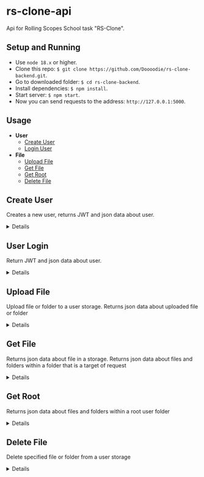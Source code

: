 # rs-clone-api

Api for Rolling Scopes School task "RS-Clone".

## Setup and Running

- Use `node 18.x` or higher.
- Clone this repo: `$ git clone https://github.com/Doooodie/rs-clone-backend.git`.
- Go to downloaded folder: `$ cd rs-clone-backend`.
- Install dependencies: `$ npm install`.
- Start server: `$ npm start`.
- Now you can send requests to the address: `http://127.0.0.1:5000`.

## Usage

- **User**
  - [Create User](https://github.com/Doooodie/rs-clone-backend#create-user)
  - [Login User](https://github.com/Doooodie/rs-clone-backend#login-user)
- **File**
  - [Upload File](https://github.com/Doooodie/rs-clone-backend#upload-file)
  - [Get File](https://github.com/Doooodie/rs-clone-backend#get-file)
  - [Get Root](https://github.com/Doooodie/rs-clone-backend#get-root)
  - [Delete File](https://github.com/Doooodie/rs-clone-backend#delete-file)

## **Create User**

Creates a new user, returns JWT and json data about user.

<details>

- **URL**

  /user/registration

- **Method:**

  `POST`

- **Headers:**

  `'Content-Type': 'application/json'`

- **URL Params**

  None

- **Query Params**

  None

- **Data Params**

  ```typescript
    {
      name: string,
      email: string
      password: string
    }
  ```

- **Success Response:**

  - **Code:** 200 OK <br />
    **Content:**
    ```json
    {
      "token": "eyJhbGciOiJIUzI1NiIsInR5cCI6IkpXVCJ9.eyJpZCI6MywibmFtZSI6InVzZXIzIiwiZW1haWwiOiJ1c2VyM0BtYWlsLmNvbSIsImlhdCI6MTY3NzQzMTcxNiwiZXhwIjoxNjc3NDM1MzE2fQ.kQl2VPV_VgaZ7ox4mHRcQlU_Xw1AYspsOC4e9ZFnViE",
      "user": {
        "id": 3,
        "name": "user3",
        "email": "user3@mail.com"
      }
    }
    ```

- **Error Response:**

  - **Code:** 400 BAD REQUEST<br />
  - **Content:**

    Error: user with name «...» already exists; e-mail «...» is already in use

- **Notes:**

  None

</details>

## **User Login**

Return JWT and json data about user.

<details>

- **URL**

  /user/login

- **Method:**

  `POST`

- **Headers:**

  `'Content-Type': 'application/json'`

- **URL Params**

  None

- **Query Params**

  None

- **Data Params**

  ```typescript
    {
      name: string,
      email: string
      password: string
    }
  ```

- **Success Response:**

  - **Code:** 200 OK <br />
    **Content:**
    ```json
    {
      "token": "eyJhbGciOiJIUzI1NiIsInR5cCI6IkpXVCJ9.eyJpZCI6MSwibmFtZSI6InVzZXIxIiwiZW1haWwiOiJ1c2VyMUBtYWlsLmNvbSIsImlhdCI6MTY3NzQzMjkxNCwiZXhwIjoxNjc3NDM2NTE0fQ.1_qNh1x5ceq8_pFlEa8pP43RK8XXxlkVHHvwKgscnGw",
      "user": {
        "id": 1,
        "name": "user1",
        "email": "user1@mail.com"
      }
    }
    ```

- **Error Response:**

  - **Code:** 500 Internal Server Error<br />
  - **Content:**

    Error: User named «...» with email «...» not found

- **Notes:**

  None

</details>

## **Upload File**

Upload file or folder to a user storage. Returns json data about uploaded file or folder

<details>

- **URL**

  /file/

- **Method:**

  `POST`

- **Headers:**

  `"Authorization": "Bearer <JWT>"`

- **URL Params**

  None

- **Query Params**

  None

- **Data Params**
  body: form-data,

  ```typescript
  name: "slardar.jpg",
  size: 129,
  info: "fish",
  filePath: "folder3",
  type: "file",
  userId: 1,
  file:
  ```

- **Success Response:**

  - **Code:** 200 OK <br />
    **Content:**
    ```json
    {
      "id": 29,
      "name": "slardar.jpg",
      "size": 129,
      "info": "fish",
      "filePath": "C:\\JS\\rs-clone-backend\\public\\user1\\folder1\\folder3\\slardar.jpg",
      "parentPath": "C:\\JS\\rs-clone-backend\\public\\user1\\folder1\\folder3",
      "type": "file",
      "userId": 1,
      "updatedAt": "2023-02-26T16:01:23.723Z",
      "createdAt": "2023-02-26T16:01:23.723Z"
    }
    ```

- **Error Response:**

  - **Code:** 401 UNAUTHORIZED<br />
  - **Content:**

    User not authorized

  OR

  - **Code:** 500 INTERNAL SERVER ERROR<br />

  - **Content:**

    Error: there isn't an uploaded file; can't create a folder

- **Notes:**

  Upload file or folder to user storage. The "type" key indicates the type of file being sent: folder or file. In the case of "type"="folder", the "size" and "file" parameters are optional.

</details>

## **Get File**

Returns json data about file in a storage. Returns json data about files and folders within a folder that is a target of request

<details>

- **URL**

  /file/:id

- **Method:**

  `GET`

- **Headers:**

  `"Authorization": "Bearer <JWT>"`

- **URL Params**

  **Required:**

  `id=[integer]`

- **Query Params**

  None

- **Data Params**

  None

- **Success Response:**

  - **Code:** 200 OK <br />
    **Content:**
    ```json
    [
      {
        "id": 28,
        "name": "folder3",
        "size": 0,
        "info": "folder with photos",
        "filePath": "C:\\JS\\rs-clone-backend\\public\\user1\\folder1\\folder3",
        "parentPath": "C:\\JS\\rs-clone-backend\\public\\user1\\folder1",
        "type": "folder",
        "createdAt": "2023-02-26T16:01:00.128Z",
        "updatedAt": "2023-02-26T16:01:00.128Z",
        "userId": 1
      },
      {
        "id": 30,
        "name": "file14.jpg",
        "size": 245,
        "info": "flower photo",
        "filePath": "C:\\JS\\rs-clone-backend\\public\\user1\\folder1\\file14.jpg",
        "parentPath": "C:\\JS\\rs-clone-backend\\public\\user1\\folder1",
        "type": "file",
        "createdAt": "2023-02-26T16:01:48.663Z",
        "updatedAt": "2023-02-26T16:01:48.663Z",
        "userId": 1
      }
    ]
    ```

- **Error Response:**

  - **Code:** 400 BAD REQUEST<br />
  - **Content:**

    None

  OR

  - **Code:** 403 FORBIDDEN<br />

  - **Content:**

    Error: access to this resource is denied

  OR

  - **Code:** 500 INTERNAL SERVER ERROR<br />

  - **Content:**

    Error: cant't read file info from data base; can't read the children list of this folder from data base

- **Notes:**

  Request by ID can be performed for both folder and file

</details>

## **Get Root**

Returns json data about files and folders within a root user folder

<details>

- **URL**

  /file

- **Method:**

  `GET`

- **Headers:**

  `"Authorization": "Bearer <JWT>"`

- **URL Params**

  **Required:**

  None

- **Query Params**

  None

- **Data Params**

  None

- **Success Response:**

  - **Code:** 200 OK <br />
    **Content:**
    ```json
    [
      {
        "id": 19,
        "name": "slardar.jpg",
        "size": 520,
        "info": "killer",
        "filePath": "C:\\JS\\rs-clone-backend\\public\\user1\\slardar.jpg",
        "parentPath": "C:\\JS\\rs-clone-backend\\public\\user1",
        "type": "file",
        "createdAt": "2023-02-26T13:43:34.074Z",
        "updatedAt": "2023-02-26T13:43:34.074Z",
        "userId": 1
      },
      {
        "id": 26,
        "name": "folder2",
        "size": 0,
        "info": "folder with photos",
        "filePath": "C:\\JS\\rs-clone-backend\\public\\user1\\folder2",
        "parentPath": "C:\\JS\\rs-clone-backend\\public\\user1",
        "type": "folder",
        "createdAt": "2023-02-26T16:00:24.082Z",
        "updatedAt": "2023-02-26T16:00:24.082Z",
        "userId": 1
      },
      {
        "id": 27,
        "name": "folder3",
        "size": 0,
        "info": "documents",
        "filePath": "C:\\JS\\rs-clone-backend\\public\\user1\\folder3",
        "parentPath": "C:\\JS\\rs-clone-backend\\public\\user1",
        "type": "folder",
        "createdAt": "2023-02-26T16:00:43.510Z",
        "updatedAt": "2023-02-26T16:00:43.510Z",
        "userId": 1
      }
    ]
    ```

- **Error Response:**

  - **Code:** 401 UNAUTHORIZED<br />
  - **Content:**

    User not authorized

  OR

  - **Code:** 403 FORBIDDEN<br />

  - **Content:**

    Error: access to this resource is denied

  OR

  - **Code:** 500 INTERNAL SERVER ERROR<br />

  - **Content:**

    Error: cant't read file info from data base; can't read the children list of this folder from data base

- **Notes:**

  None

</details>

## **Delete File**

Delete specified file or folder from a user storage

<details>

- **URL**

  /file/:id

- **Method:**

  `DELETE`

- **Headers:**

  `"Authorization": "Bearer <JWT>"`

- **URL Params**

  **Required:**

  `id=[integer]`

- **Query Params**

  None

- **Data Params**

  None

- **Success Response:**

  - **Code:** 200 OK <br />
    **Content:**
    ```json
    {
      "message": "file with id=25 deleted"
    }
    ```

- **Error Response:**

  - **Code:** 401 UNAUTHORIZED<br />
  - **Content:**

    User not authorized

  OR

  - **Code:** 403 FORBIDDEN<br />

  - **Content:**

    Error: access to this resource is denied

  OR

  - **Code:** 500 INTERNAL SERVER ERROR<br />

  - **Content:**

    Error: can't get access to file; can't delete folder; can't delete from data base

- **Notes:**

  Delete file from user storage. If target of request is a folder, all contents within a folder will be deleted

</details>
